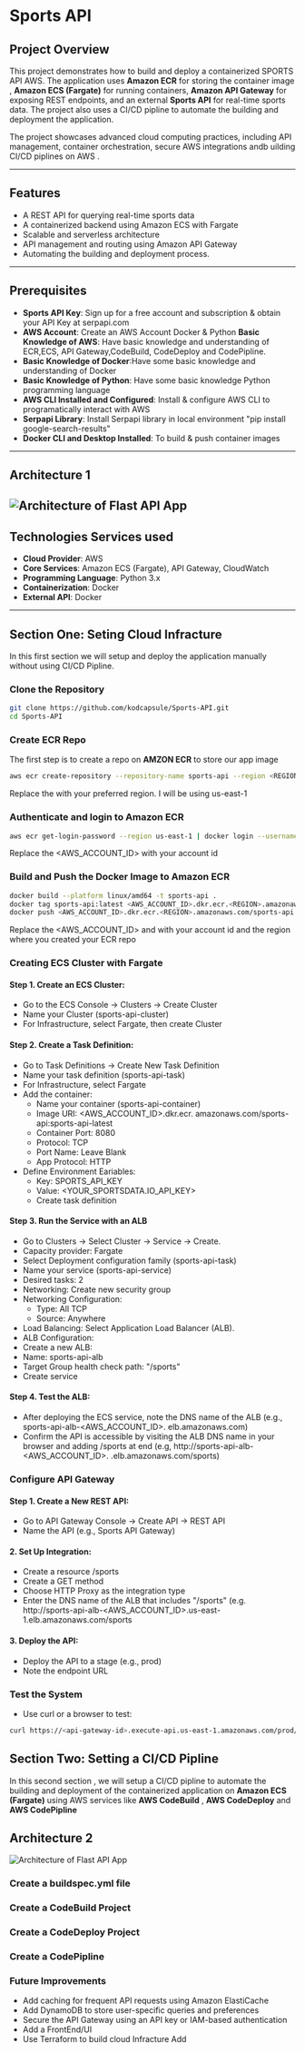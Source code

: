# Sports API 

## **Project Overview**
This project demonstrates how to build and deploy  a containerized SPORTS API AWS. The application uses **Amazon ECR** for storing the container image , **Amazon ECS (Fargate)** for running containers, **Amazon API Gateway** for exposing REST endpoints, and an external **Sports API** for real-time sports data. The project also uses  a CI/CD pipline to  automate the building and deployment  the application. 

The project showcases advanced cloud computing practices, including API management, container orchestration, secure AWS integrations andb uilding CI/CD piplines on AWS .

---

## **Features**
- A REST API for querying real-time sports data
- A containerized backend using Amazon ECS with Fargate
- Scalable and serverless architecture
- API management and routing using Amazon API Gateway
- Automating the building and deployment process. 
 
---

## **Prerequisites**
- **Sports API Key**: Sign up for a free account and subscription & obtain your API Key at serpapi.com
- **AWS Account**: Create an AWS Account Docker & Python
**Basic Knowledge of AWS**: Have basic knowledge and understanding of ECR,ECS, API Gateway,CodeBuild, CodeDeploy and CodePipline.
- **Basic Knowledge of Docker**:Have  some basic knowledge and understanding  of Docker
- **Basic Knowledge of Python**: Have  some basic knowledge Python programming language
- **AWS CLI Installed and Configured**: Install & configure AWS CLI to programatically interact with AWS
- **Serpapi Library**: Install Serpapi library in local environment "pip install google-search-results"
- **Docker CLI and Desktop Installed**: To build & push container images

---

## **Architecture  1**
![Architecture of Flast API App](./images/architecture-1.png)
---

## **Technologies  Services used**
- **Cloud Provider**: AWS
- **Core Services**: Amazon ECS (Fargate), API Gateway, CloudWatch
- **Programming Language**: Python 3.x
- **Containerization**: Docker
- **External API**: Docker

---

## **Section One: Seting Cloud Infracture**
In this first section we will setup and deploy the application manually without using CI/CD
Pipline. 

### **Clone the Repository**
```bash
git clone https://github.com/kodcapsule/Sports-API.git
cd Sports-API 
```
<!-- Creating a Amazon ECR Repo to st -->
### **Create ECR Repo**
The first step is to create a repo on **AMZON ECR** to store our app image
```bash
aws ecr create-repository --repository-name sports-api --region <REGION>
```
Replace the <REGION> with your preferred region. I will be using us-east-1



### **Authenticate and login to Amazon ECR**
```bash
aws ecr get-login-password --region us-east-1 | docker login --username AWS --password-stdin <AWS_ACCOUNT_ID>.dkr.ecr.us-east-1.amazonaws.com

```
Replace the <AWS_ACCOUNT_ID> with  your account id

### **Build and Push the Docker Image to Amazon ECR**
```bash
docker build --platform linux/amd64 -t sports-api .
docker tag sports-api:latest <AWS_ACCOUNT_ID>.dkr.ecr.<REGION>.amazonaws.com/sports-api:sports-api-latest
docker push <AWS_ACCOUNT_ID>.dkr.ecr.<REGION>.amazonaws.com/sports-api:sports-api-latest
```
Replace the <AWS_ACCOUNT_ID> and <REGION> with  your account id and the region where you created your ECR repo

### **Creating  ECS Cluster with Fargate**
#### Step 1. Create an ECS Cluster:
- Go to the ECS Console → Clusters → Create Cluster
- Name your Cluster (sports-api-cluster)
- For Infrastructure, select Fargate, then create Cluster

#### Step 2. Create a Task Definition:
- Go to Task Definitions → Create New Task Definition
- Name your task definition (sports-api-task)
- For Infrastructure, select Fargate
- Add the container:
  - Name your container (sports-api-container)
  - Image URI: <AWS_ACCOUNT_ID>.dkr.ecr.<REGION> amazonaws.com/sports-api:sports-api-latest
  - Container Port: 8080
  - Protocol: TCP
  - Port Name: Leave Blank
  - App Protocol: HTTP
- Define Environment Eariables:
  - Key: SPORTS_API_KEY
  - Value: <YOUR_SPORTSDATA.IO_API_KEY>
  - Create task definition

#### Step 3. Run the Service with an ALB
- Go to Clusters → Select Cluster → Service → Create.
- Capacity provider: Fargate
- Select Deployment configuration family (sports-api-task)
- Name your service (sports-api-service)
- Desired tasks: 2
- Networking: Create new security group
- Networking Configuration:
  - Type: All TCP
  - Source: Anywhere
- Load Balancing: Select Application Load Balancer (ALB).
- ALB Configuration:
 - Create a new ALB:
 - Name: sports-api-alb
 - Target Group health check path: "/sports"
 - Create service

#### Step 4. Test the ALB:
- After deploying the ECS service, note the DNS name of the ALB (e.g., sports-api-alb-<AWS_ACCOUNT_ID>.<REGION> elb.amazonaws.com)
- Confirm the API is accessible by visiting the ALB DNS name in your browser and adding /sports at end (e.g, http://sports-api-alb-<AWS_ACCOUNT_ID>.<REGION> .elb.amazonaws.com/sports)

### **Configure API Gateway**
#### Step 1. Create a New REST API:
- Go to API Gateway Console → Create API → REST API
- Name the API (e.g., Sports API Gateway)

####  2. Set Up Integration:
- Create a resource /sports
- Create a GET method
- Choose HTTP Proxy as the integration type
- Enter the DNS name of the ALB that includes "/sports" (e.g. http://sports-api-alb-<AWS_ACCOUNT_ID>.us-east-1.elb.amazonaws.com/sports

#### 3. Deploy the API:
- Deploy the API to a stage (e.g., prod)
- Note the endpoint URL

### **Test the System**
- Use curl or a browser to test:
```bash
curl https://<api-gateway-id>.execute-api.us-east-1.amazonaws.com/prod/sports
```
## **Section Two: Setting a CI/CD Pipline**
In this second section , we will setup a CI/CD pipline to automate the building and deployment of the containerized application on **Amazon ECS (Fargate)** using AWS services like **AWS CodeBuild** , **AWS CodeDeploy** and **AWS CodePipline**



## **Architecture  2**
![Architecture of Flast API App](./images/architecture-2.png)

### **Create a buildspec.yml file**


### **Create a CodeBuild Project**

### **Create a CodeDeploy Project**

### **Create a CodePipline**

### **Future Improvements**
- Add caching for frequent API requests using Amazon ElastiCache
- Add DynamoDB to store user-specific queries and preferences
- Secure the API Gateway using an API key or IAM-based authentication
- Add a FrontEnd/UI 
- Use Terraform to build cloud Infracture Add 



